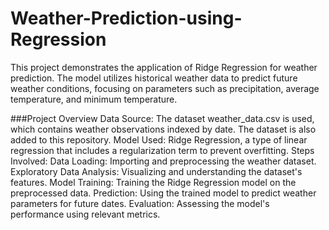 # Weather-Prediction-using-Regression
This project demonstrates the application of Ridge Regression for weather prediction. The model utilizes historical weather data to predict future weather conditions, focusing on parameters such as precipitation, average temperature, and minimum temperature.

###Project Overview
Data Source: The dataset weather_data.csv is used, which contains weather observations indexed by date. The dataset is also added to this repository.
Model Used: Ridge Regression, a type of linear regression that includes a regularization term to prevent overfitting.
Steps Involved:
Data Loading: Importing and preprocessing the weather dataset.
Exploratory Data Analysis: Visualizing and understanding the dataset's features.
Model Training: Training the Ridge Regression model on the preprocessed data.
Prediction: Using the trained model to predict weather parameters for future dates.
Evaluation: Assessing the model's performance using relevant metrics.
